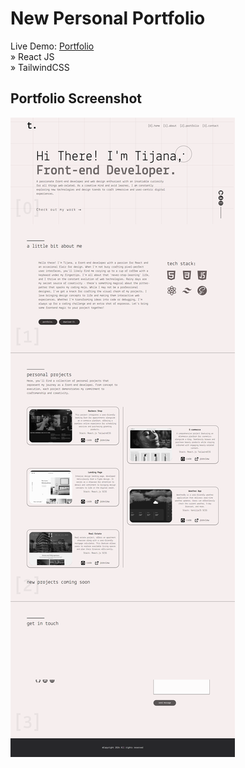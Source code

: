 <h1>New Personal Portfolio</h1>
Live Demo: <a target="blank"  href='https://tijanadjportfolio.vercel.app/'>Portfolio</a> <br>
» React JS <br>
» TailwindCSS


  <h2>Portfolio Screenshot</h2>
<img src='public/portfolio.png'/>



